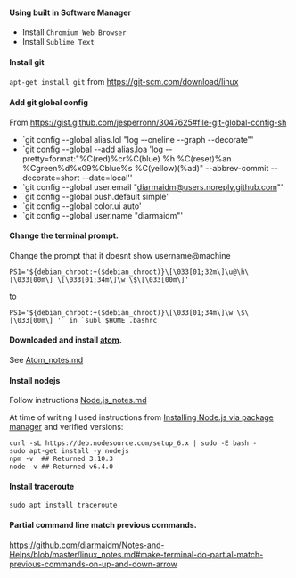 
#### Using built in Software Manager
* Install `Chromium Web Browser`
* Install `Sublime Text`

#### Install git
`apt-get install git` from https://git-scm.com/download/linux


#### Add git global config
From https://gist.github.com/jesperronn/3047625#file-git-global-config-sh
* `git config --global alias.lol "log --oneline --graph --decorate"'
* `git config --global --add alias.loa 'log --pretty=format:"%C(red)%cr%C(blue) %h %C(reset)%an %Cgreen%d%x09%Cblue%s %C(yellow)(%ad)" --abbrev-commit --decorate=short --date=local''
* `git config --global user.email "diarmaidm@users.noreply.github.com"'
* `git config --global push.default simple'
* `git config --global color.ui auto'
* `git config --global user.name "diarmaidm"'

#### Change the terminal prompt.
Change the prompt that it doesnt show username@machine
```
PS1='${debian_chroot:+($debian_chroot)}\[\033[01;32m\]\u@\h\[\033[00m\] \[\033[01;34m\]\w \$\[\033[00m\]'
```
to
```
PS1='${debian_chroot:+($debian_chroot)}\[\033[01;34m\]\w \$\[\033[00m\] '` in `subl $HOME .bashrc
```

#### Downloaded and install [atom](https://atom.io/).
See [Atom_notes.md](atom_notes.md)

#### Install nodejs
Follow instructions [Node.js_notes.md](nodejs_notes.md)

At time of writing I used instructions from [Installing Node.js via package manager](https://nodejs.org/en/download/package-manager/#debian-and-ubuntu-based-linux-distributions) and verified versions:
```
curl -sL https://deb.nodesource.com/setup_6.x | sudo -E bash -
sudo apt-get install -y nodejs
npm -v  ## Returned 3.10.3
node -v ## Returned v6.4.0

```

#### Install traceroute
`sudo apt install traceroute`

#### Partial command line match previous commands.
https://github.com/diarmaidm/Notes-and-Helps/blob/master/linux_notes.md#make-terminal-do-partial-match-previous-commands-on-up-and-down-arrow
